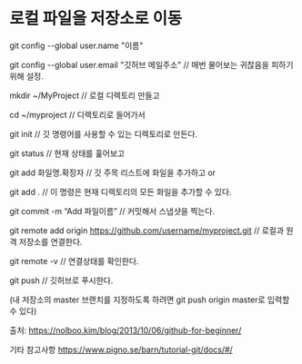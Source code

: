 # 로컬 파일을 저장소로 이동

git config --global user.name "이름"

git config --global user.email "깃허브 메일주소" // 매번 물어보는 귀찮음을 피하기 위해 설정.

mkdir ~/MyProject   // 로컬 디렉토리 만들고

cd ~/myproject      // 디렉토리로 들어가서

git init            // 깃 명령어를 사용할 수 있는 디렉토리로 만든다.

git status          // 현재 상태를 훑어보고

git add 화일명.확장자  // 깃 주목 리스트에 화일을 추가하고 or

git add .           // 이 명령은 현재 디렉토리의 모든 화일을 추가할 수 있다.

git commit -m “Add 파일이름” // 커밋해서 스냅샷을 찍는다.

git remote add origin https://github.com/username/myproject.git // 로컬과 원격 저장소를 연결한다.

git remote -v // 연결상태를 확인한다.

git push // 깃허브로 푸시한다.

(내 저장소의 master 브랜치를 지정하도록 하려면 git push origin master로 입력할 수 있다)


출처: https://nolboo.kim/blog/2013/10/06/github-for-beginner/

기타 참고사항
https://www.pigno.se/barn/tutorial-git/docs/#/
